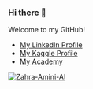 ### Hi there 👋

Welcome to my GitHub!
- <a href="https://www.linkedin.com/in/zahraamini-ai/">My LinkedIn Profile</a>
- <a href="https://www.kaggle.com/aminizahra">My Kaggle Profile</a>
- <a href="https://hobotacademy.com/">My Academy</a>

<a href="https://ibb.co/RDPSq3j"><img src="https://i.ibb.co/DRkbZ9r/Zahra-Amini-AI.png" alt="Zahra-Amini-AI" border="0"></a>
